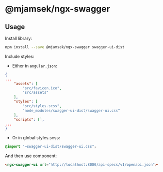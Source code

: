 # @mjamsek/ngx-swagger

## Usage

Install library:

```bash
npm install --save @mjamsek/ngx-swagger swagger-ui-dist
```

Include styles:

* Either in `angular.json`:
```json
{
...
    "assets": [
        "src/favicon.ico",
        "src/assets"
    ],
    "styles": [
        "src/styles.scss",
        "node_modules/swagger-ui-dist/swagger-ui.css"
    ],
    "scripts": [],
...
}
```

* Or in global styles.scss:

```scss
@import "~swagger-ui-dist/swagger-ui.css";
```

And then use component:
```html
<ngx-swagger-ui url="http://localhost:8080/api-specs/v1/openapi.json"></ngx-swagger-ui>
```
